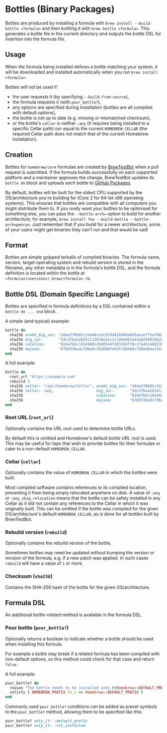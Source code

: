 # Bottles (Binary Packages)

Bottles are produced by installing a formula with `brew install --build-bottle <formula>` and then bottling it with `brew bottle <formula>`. This generates a bottle file in the current directory and outputs the bottle DSL for insertion into the formula file.

## Usage

When the formula being installed defines a bottle matching your system, it will be downloaded and installed automatically when you run `brew install <formula>`.

Bottles will not be used if:

- the user requests it (by specifying `--build-from-source`),
- the formula requests it (with `pour_bottle?`),
- any options are specified during installation (bottles are all compiled with default options),
- the bottle is not up to date (e.g. missing or mismatched checksum),
- or the bottle's `cellar` is neither `:any` (it requires being installed to a specific Cellar path) nor equal to the current `HOMEBREW_CELLAR` (the required Cellar path does not match that of the current Homebrew installation).

## Creation

Bottles for `homebrew/core` formulae are created by [BrewTestBot](BrewTestBot.md) when a pull request is submitted. If the formula builds successfully on each supported platform and a maintainer approves the change, BrewTestBot updates its `bottle do` block and uploads each bottle to [GitHub Packages](https://github.com/orgs/Homebrew/packages).

By default, bottles will be built for the oldest CPU supported by the OS/architecture you're building for (Core 2 for 64-bit x86 operating systems). This ensures that bottles are compatible with all computers you might distribute them to. If you *really* want your bottles to be optimised for something else, you can pass the `--bottle-arch=` option to build for another architecture; for example, `brew install foo --build-bottle --bottle-arch=penryn`. Just remember that if you build for a newer architecture, some of your users might get binaries they can't run and that would be sad!

## Format

Bottles are simple gzipped tarballs of compiled binaries. The formula name, version, target operating system and rebuild version is stored in the filename, any other metadata is in the formula's bottle DSL, and the formula definition is located within the bottle at `<formula>/<version>/.brew/<formula>.rb`.

## Bottle DSL (Domain Specific Language)

Bottles are specified in formula definitions by a DSL contained within a `bottle do ... end` block.

A simple (and typical) example:

```ruby
bottle do
  sha256 arm64_big_sur: "a9ae578b05c3da46cedc07dd428d94a856aeae7f3ef80a0f405bf89b8cde893a"
  sha256 big_sur:       "5dc376aa20241233b76e2ec2c1d4e862443a0250916b2838a1ff871e8a6dc2c5"
  sha256 catalina:      "924afbbc16549d8c2b80544fd03104ff8c17a4b1460238e3ed17a1313391a2af"
  sha256 mojave:        "678d338adc7d6e8c352800fe03fc56660c796bd6da23eda2b1411fed18bd0d8d"
end
```

A full example:

```ruby
bottle do
  root_url "https://example.com"
  rebuild 4
  sha256 cellar: "/opt/homebrew/Cellar", arm64_big_sur: "a9ae578b05c3da46cedc07dd428d94a856aeae7f3ef80a0f405bf89b8cde893a"
  sha256 cellar: :any,                   big_sur:       "5dc376aa20241233b76e2ec2c1d4e862443a0250916b2838a1ff871e8a6dc2c5"
  sha256                                 catalina:      "924afbbc16549d8c2b80544fd03104ff8c17a4b1460238e3ed17a1313391a2af"
  sha256                                 mojave:        "678d338adc7d6e8c352800fe03fc56660c796bd6da23eda2b1411fed18bd0d8d"
end
```

### Root URL (`root_url`)

Optionally contains the URL root used to determine bottle URLs.

By default this is omitted and Homebrew's default bottle URL root is used. This may be useful for taps that wish to provide bottles for their formulae or cater to a non-default `HOMEBREW_CELLAR`.

### Cellar (`cellar`)

Optionally contains the value of `HOMEBREW_CELLAR` in which the bottles were built.

Most compiled software contains references to its compiled location, preventing it from being simply relocated anywhere on disk. A value of `:any` or `:any_skip_relocation` means that the bottle can be safely installed in any Cellar as it did not contain any references to the Cellar in which it was originally built. This can be omitted if the bottle was compiled for the given OS/architecture's default `HOMEBREW_CELLAR`, as is done for all bottles built by BrewTestBot.

### Rebuild version (`rebuild`)

Optionally contains the rebuild version of the bottle.

Sometimes bottles may need be updated without bumping the version or revision of the formula, e.g. if a new patch was applied. In such cases `rebuild` will have a value of `1` or more.

### Checksum (`sha256`)

Contains the SHA-256 hash of the bottle for the given OS/architecture.

## Formula DSL

An additional bottle-related method is available in the formula DSL.

### Pour bottle (`pour_bottle?`)

Optionally returns a boolean to indicate whether a bottle should be used when installing this formula.

For example a bottle may break if a related formula has been compiled with non-default options, so this method could check for that case and return `false`.

A full example:

```ruby
pour_bottle? do
  reason "The bottle needs to be installed into #{Homebrew::DEFAULT_PREFIX}."
  satisfy { HOMEBREW_PREFIX.to_s == Homebrew::DEFAULT_PREFIX }
end
```

Commonly used `pour_bottle?` conditions can be added as preset symbols to the `pour_bottle?` method, allowing them to be specified like this:

```ruby
pour_bottle? only_if: :default_prefix
pour_bottle? only_if: :clt_installed
```
